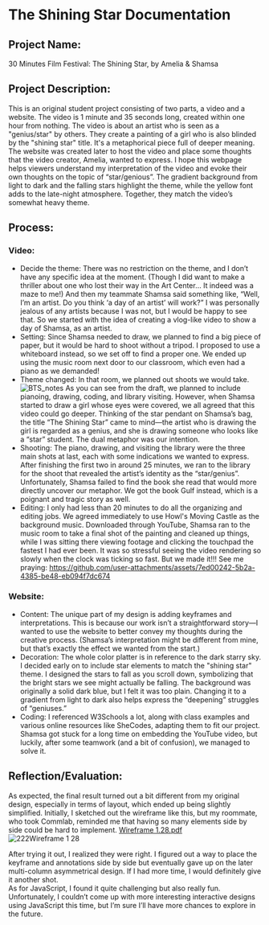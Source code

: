 # The Shining Star Documentation
## Project Name:
30 Minutes Film Festival: The Shining Star, by Amelia & Shamsa
## Project Description:
This is an original student project consisting of two parts, a video and a website. The video is 1 minute and 35 seconds long, created within one hour from nothing. The video is about an artist who is seen as a "genius/star" by others. They create a painting of a girl who is also blinded by the "shining star" title. It's a metaphorical piece full of deeper meaning.  
The website was created later to host the video and place some thoughts that the video creator, Amelia, wanted to express. I hope this webpage helps viewers understand my interpretation of the video and evoke their own thoughts on the topic of “star/genious”. The gradient background from light to dark and the falling stars highlight the theme, while the yellow font adds to the late-night atmosphere. Together, they match the video’s somewhat heavy theme.
## Process:
### Video:
- Decide the theme: There was no restriction on the theme, and I don’t have any specific idea at the moment. (Though I did want to make a thriller about one who lost their way in the Art Center… It indeed was a maze to me!) And then my teammate Shamsa said something like, “Well, I’m an artist. Do you think ‘a day of an artist’ will work?” I was personally jealous of any artists because I was not, but I would be happy to see that. So we started with the idea of creating a vlog-like video to show a day of Shamsa, as an artist.
- Setting: Since Shamsa needed to draw, we planned to find a big piece of paper, but it would be hard to shoot without a tripod. I proposed to use a whiteboard instead, so we set off to find a proper one. We ended up using the music room next door to our classroom, which even had a piano as we demanded!
- Theme changed: In that room, we planned out shoots we would take. ![BTS_notes](https://github.com/user-attachments/assets/f2612c5f-b292-41e2-950a-a7e9e1d3ca38) As you can see from the draft, we planned to include pianoing, drawing, coding, and library visiting. However, when Shamsa started to draw a girl whose eyes were covered, we all agreed that this video could go deeper. Thinking of the star pendant on Shamsa’s bag, the title “The Shining Star” came to mind—the artist who is drawing the girl is regarded as a genius, and she is drawing someone who looks like a “star” student. The dual metaphor was our intention.
- Shooting: The piano, drawing, and visiting the library were the three main shots at last, each with some indications we wanted to express. After finishing the first two in around 25 minutes, we ran to the library for the shoot that revealed the artist’s identity as the “star/genius”. Unfortunately, Shamsa failed to find the book she read that would more directly uncover our metaphor. We got the book Gulf instead, which is a poignant and tragic story as well.
- Editing: I only had less than 20 minutes to do all the organizing and editing jobs. We agreed immediately to use Howl's Moving Castle as the background music. Downloaded through YouTube, Shamsa ran to the music room to take a final shot of the painting and cleaned up things, while I was sitting there viewing footage and clicking the touchpad the fastest I had ever been. It was so stressful seeing the video rendering so slowly when the clock was ticking so fast. But we made it!!!
See me praying: https://github.com/user-attachments/assets/7ed00242-5b2a-4385-be48-eb094f7dc674
### Website:

- Content: The unique part of my design is adding keyframes and interpretations. This is because our work isn’t a straightforward story—I wanted to use the website to better convey my thoughts during the creative process. (Shamsa’s interpretation might be different from mine, but that’s exactly the effect we wanted from the start.)
- Decoration: The whole color platter is in reference to the dark starry sky. I decided early on to include star elements to match the "shining star" theme. I designed the stars to fall as you scroll down, symbolizing that the bright stars we see might actually be falling. The background was originally a solid dark blue, but I felt it was too plain. Changing it to a gradient from light to dark also helps express the “deepening” struggles of “geniuses.”
- Coding: I referenced W3Schools a lot, along with class examples and various online resources like SheCodes, adapting them to fit our project. Shamsa got stuck for a long time on embedding the YouTube video, but luckily, after some teamwork (and a bit of confusion), we managed to solve it.

## Reflection/Evaluation: 
As expected, the final result turned out a bit different from my original design, especially in terms of layout, which ended up being slightly simplified. Initially, I sketched out the wireframe like this, but my roommate, who took Commlab, reminded me that having so many elements side by side could be hard to implement. [Wireframe 1.28.pdf](https://github.com/user-attachments/files/18814775/Wireframe.1.28.pdf)    
![222Wireframe 1 28](https://github.com/user-attachments/assets/e48efd47-4f88-4586-b1aa-99cdf20a33c5)  

After trying it out, I realized they were right. I figured out a way to place the keyframe and annotations side by side but eventually gave up on the later multi-column asymmetrical design. If I had more time, I would definitely give it another shot.  
As for JavaScript, I found it quite challenging but also really fun. Unfortunately, I couldn’t come up with more interesting interactive designs using JavaScript this time, but I’m sure I’ll have more chances to explore in the future.








